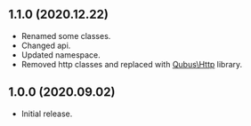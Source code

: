 ## 1.1.0 (2020.12.22)
- Renamed some classes.
- Changed api.
- Updated namespace.
- Removed http classes and replaced with [Qubus\Http](https://github.com/QubusPHP/http) library.

## 1.0.0 (2020.09.02)
- Initial release.